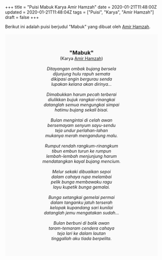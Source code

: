 +++
title = "Puisi Mabuk Karya Amir Hamzah"
date = 2020-01-21T11:48:00Z
updated = 2020-01-21T11:48:04Z
tags = ["Puisi", "Karya", "Amir Hamzah"]
draft = false
+++

<div dir="ltr" style="text-align: left;" trbidi="on"><div style="text-align: justify;">Berikut ini adalah puisi berjudul "Mabuk" yang dibuat oleh <a href="https://ensiklopedia.kemdikbud.go.id/sastra/artikel/Amir_Hamzah" target="_blank">Amir Hamzah</a>. </div><br /><div style="background: #FAFAFA; font-size: 14px; height: auto; margin: 0 auto; padding: 50px; text-align: center; width: auto;"><span style="font-size: 18px;"><b>"Mabuk"</b></span><br />(Karya <a href="https://www.sekata.web.id/tags/amir-hamzah" target="_blank">Amir Hamzah</a>) <br /><br /><i>Ditayangan ombak bujang bersela<br />dijunjung hulu rapuh semata<br />dikipasi angin bergurau senda<br />lupakan kelana akan dirinya...<br /><br />Dimabukkan harum pecah terberai<br />diulikkan bujuk rangkai-rinangkai<br />datanglah semua mengungkai simpai<br />hatimu bujang sekali bisai.<br /><br />Bulan mengintai di celah awan<br />bersemayam senyum sayu-sendu<br />teja undur perlahan-lahan<br />mukanya merah mengandung malu.<br /><br />Rumput rendah rangkum-rinangkum<br />tibun embun turun ke rumpun<br />lembah-lembah menjunjung harum<br />mendatangkan kayal bujang mencium.<br /><br />Melur sekaki dibuaikan sepoi<br />dalam cahaya rupa melambai<br />pelik bunga membawaku ragu<br />layu kupetik bunga gemalai.<br /><br />Bunga setangkai gemelai permai<br />dalam tanganku jatuh terserah<br />kelopak kupandang sari kunilai<br />datanglah jemu mengatakan sudah...<br /><br />Bulan berbuni di balik awan<br />taram-temaram cendera cahaya<br />teja lari ke dalam lautan<br />tinggallah aku tiada berpelita.</i> </div></div>
